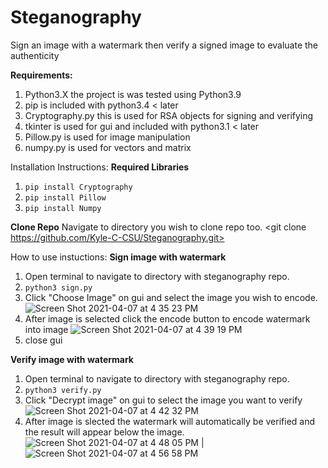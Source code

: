 # Steganography
Sign an image with a watermark then verify a signed image to evaluate the authenticity 

**Requirements:** 
1. Python3.X the project is was tested using Python3.9
2. pip is included with python3.4 < later 
3. Cryptography.py this is used for RSA objects for signing and verifying
4. tkinter is used for gui and included with python3.1 < later 
5. Pillow.py is used for image manipulation 
6. numpy.py is used for vectors and matrix 

Installation Instructions:
**Required Libraries**
1. `pip install Cryptography`
2. `pip install Pillow`
3. `pip install Numpy`

**Clone Repo**
Navigate to directory you wish to clone repo too.
<git clone https://github.com/Kyle-C-CSU/Steganography.git>

How to use instuctions: 
**Sign image with watermark**
1. Open terminal to navigate to directory with steganography repo. 
2. `python3 sign.py`
3. Click "Choose Image" on gui and select the image you wish to encode. 
![Screen Shot 2021-04-07 at 4 35 23 PM](https://user-images.githubusercontent.com/71400517/113930548-6ab92b80-97bf-11eb-817c-500a5d30672a.png)
4. After image is selected click the encode button to encode watermark into image
![Screen Shot 2021-04-07 at 4 39 19 PM](https://user-images.githubusercontent.com/71400517/113930940-e6b37380-97bf-11eb-94ed-a9a387aebb89.png)
5. close gui 

**Verify image with watermark**
1. Open terminal to navigate to directory with steganography repo. 
2. `python3 verify.py`
3. Click "Decrypt image" on gui to select the image you want to verify 
![Screen Shot 2021-04-07 at 4 42 32 PM](https://user-images.githubusercontent.com/71400517/113931368-62152500-97c0-11eb-9de8-371eec697e7f.png)
4. After image is slected the watermark will automatically be verified and the result will appear below the image. 
![Screen Shot 2021-04-07 at 4 48 05 PM](https://user-images.githubusercontent.com/71400517/113933313-6f331380-97c2-11eb-84c4-80fb8709557a.png) | ![Screen Shot 2021-04-07 at 4 56 58 PM](https://user-images.githubusercontent.com/71400517/113933372-7eb25c80-97c2-11eb-9cca-3d9b77e85926.png)

